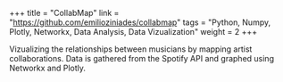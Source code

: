 +++
title = "CollabMap"
link = "https://github.com/emilioziniades/collabmap"
tags = "Python, Numpy, Plotly, Networkx, Data Analysis, Data Vizualization"
weight = 2
+++

Vizualizing the relationships between musicians by mapping artist collaborations. Data is gathered from the Spotify API and graphed using Networkx and Plotly.

